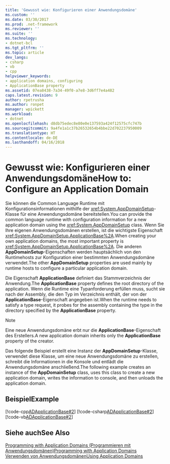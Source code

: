 ```yaml
---
title: 'Gewusst wie: Konfigurieren einer Anwendungsdomäne'
ms.custom: ''
ms.date: 03/30/2017
ms.prod: .net-framework
ms.reviewer: ''
ms.suite: ''
ms.technology:
- dotnet-bcl
ms.tgt_pltfrm: ''
ms.topic: article
dev_langs:
- csharp
- vb
- cpp
helpviewer_keywords:
- application domains, configuring
- ApplicationBase property
ms.assetid: 07ea8438-7a34-49f0-a7e8-3d6ff7e4a482
caps.latest.revision: 9
author: rpetrusha
ms.author: ronpet
manager: wpickett
ms.workload:
- dotnet
ms.openlocfilehash: d8db75edec8e80e0e137593a424f12575cfc747b
ms.sourcegitcommit: 9a4fe1a1c37b26532654b4bbe22d702237950009
ms.translationtype: HT
ms.contentlocale: de-DE
ms.lasthandoff: 04/16/2018
---
```

# <a name="how-to-configure-an-application-domain"></a><span data-ttu-id="ab3fc-102">Gewusst wie: Konfigurieren einer Anwendungsdomäne</span><span class="sxs-lookup"><span data-stu-id="ab3fc-102">How to: Configure an Application Domain</span></span>
<span data-ttu-id="ab3fc-103">Sie können die Common Language Runtime mit Konfigurationsinformationen mithilfe der <xref:System.AppDomainSetup>-Klasse für eine Anwendungsdomäne bereitstellen.</span><span class="sxs-lookup"><span data-stu-id="ab3fc-103">You can provide the common language runtime with configuration information for a new application domain using the <xref:System.AppDomainSetup> class.</span></span> <span data-ttu-id="ab3fc-104">Wenn Sie Ihre eigenen Anwendungsdomänen erstellen, ist die wichtigste Eigenschaft <xref:System.AppDomainSetup.ApplicationBase%2A>.</span><span class="sxs-lookup"><span data-stu-id="ab3fc-104">When creating your own application domains, the most important property is <xref:System.AppDomainSetup.ApplicationBase%2A>.</span></span> <span data-ttu-id="ab3fc-105">Die anderen **AppDomainSetup**-Eigenschaften werden hauptsächlich von den Runtimehosts zur Konfiguration einer bestimmten Anwendungsdomäne verwendet.</span><span class="sxs-lookup"><span data-stu-id="ab3fc-105">The other **AppDomainSetup** properties are used mainly by runtime hosts to configure a particular application domain.</span></span>  
  
 <span data-ttu-id="ab3fc-106">Die Eigenschaft **ApplicationBase** definiert das Stammverzeichnis der Anwendung.</span><span class="sxs-lookup"><span data-stu-id="ab3fc-106">The **ApplicationBase** property defines the root directory of the application.</span></span> <span data-ttu-id="ab3fc-107">Wenn die Runtime eine Typanforderung erfüllen muss, sucht sie nach der Assembly, die den Typ im Verzeichnis enthält, der von der **ApplicationBase**-Eigenschaft angegeben ist.</span><span class="sxs-lookup"><span data-stu-id="ab3fc-107">When the runtime needs to satisfy a type request, it probes for the assembly containing the type in the directory specified by the **ApplicationBase** property.</span></span>  
  
> [!NOTE]
>  <span data-ttu-id="ab3fc-108">Eine neue Anwendungsdomäne erbt nur die **ApplicationBase**-Eigenschaft des Erstellers.</span><span class="sxs-lookup"><span data-stu-id="ab3fc-108">A new application domain inherits only the **ApplicationBase** property of the creator.</span></span>  
  
 <span data-ttu-id="ab3fc-109">Das folgende Beispiel erstellt eine Instanz der **AppDomainSetup**-Klasse, verwendet diese Klasse, um eine neue Anwendungsdomäne zu erstellen, schreibt die Informationen in die Konsole und entlädt die Anwendungsdomäne anschließend.</span><span class="sxs-lookup"><span data-stu-id="ab3fc-109">The following example creates an instance of the **AppDomainSetup** class, uses this class to create a new application domain, writes the information to console, and then unloads the application domain.</span></span>  
  
## <a name="example"></a><span data-ttu-id="ab3fc-110">Beispiel</span><span class="sxs-lookup"><span data-stu-id="ab3fc-110">Example</span></span>  
 [!code-cpp[ADApplicationBase#2](../../../samples/snippets/cpp/VS_Snippets_CLR/ADApplicationBase/CPP/source2.cpp#2)]
 [!code-csharp[ADApplicationBase#2](../../../samples/snippets/csharp/VS_Snippets_CLR/ADApplicationBase/CS/source2.cs#2)]
 [!code-vb[ADApplicationBase#2](../../../samples/snippets/visualbasic/VS_Snippets_CLR/ADApplicationBase/VB/source2.vb#2)]  
  
## <a name="see-also"></a><span data-ttu-id="ab3fc-111">Siehe auch</span><span class="sxs-lookup"><span data-stu-id="ab3fc-111">See Also</span></span>  
 [<span data-ttu-id="ab3fc-112">Programming with Application Domains (Programmieren mit Anwendungsdomänen)</span><span class="sxs-lookup"><span data-stu-id="ab3fc-112">Programming with Application Domains</span></span>](application-domains.md#programming-with-application-domains)  
 [<span data-ttu-id="ab3fc-113">Verwenden von Anwendungsdomänen</span><span class="sxs-lookup"><span data-stu-id="ab3fc-113">Using Application Domains</span></span>](../../../docs/framework/app-domains/use.md)

